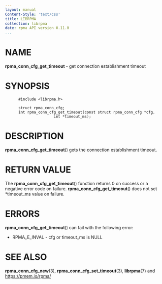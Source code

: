 ```yaml
---
layout: manual
Content-Style: 'text/css'
title: LIBRPMA
collection: librpma
date: rpma API version 0.11.0
...
```


[comment]: <> (SPDX-License-Identifier: BSD-3-Clause)
[comment]: <> (Copyright 2020, Intel Corporation)

NAME
====

**rpma\_conn\_cfg\_get\_timeout** - get connection establishment timeout

SYNOPSIS
========

          #include <librpma.h>

          struct rpma_conn_cfg;
          int rpma_conn_cfg_get_timeout(const struct rpma_conn_cfg *cfg,
                          int *timeout_ms);

DESCRIPTION
===========

**rpma\_conn\_cfg\_get\_timeout**() gets the connection establishment
timeout.

RETURN VALUE
============

The **rpma\_conn\_cfg\_get\_timeout**() function returns 0 on success or
a negative error code on failure. **rpma\_conn\_cfg\_get\_timeout**()
does not set \*timeout\_ms value on failure.

ERRORS
======

**rpma\_conn\_cfg\_get\_timeout**() can fail with the following error:

-   RPMA\_E\_INVAL - cfg or timeout\_ms is NULL

SEE ALSO
========

**rpma\_conn\_cfg\_new**(3), **rpma\_conn\_cfg\_set\_timeout**(3),
**librpma**(7) and https://pmem.io/rpma/
